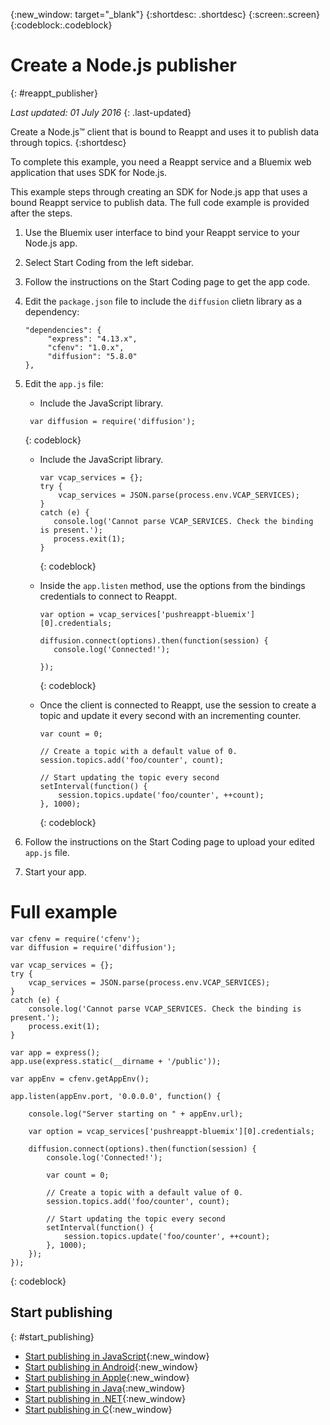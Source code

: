 {:new_window: target="_blank"}
{:shortdesc: .shortdesc}
{:screen:.screen}
{:codeblock:.codeblock}


# Create a Node.js publisher
{: #reappt_publisher}

*Last updated: 01 July 2016*
{: .last-updated}


Create a Node.js™ client that is bound to Reappt and uses it to publish data through topics.
{:shortdesc}


To complete this example, you need a Reappt service and a Bluemix web application that uses SDK for Node.js.  


This example steps through creating an SDK for Node.js app that uses a bound Reappt service to publish data. The full code example is provided after the steps.


1. Use the Bluemix user interface to bind your Reappt service to your Node.js app.

2. Select Start Coding from the left sidebar.

3. Follow the instructions on the Start Coding page to get the app code.

4. Edit the `package.json` file to include the `diffusion` clietn library as a dependency:
   ```
   "dependencies": {
        "express": "4.13.x",
        "cfenv": "1.0.x",
        "diffusion": "5.8.0"
   },
   ```

5. Edit the `app.js` file:
   *  Include the JavaScript library.
     
     ```
      var diffusion = require('diffusion');
      ```
      {: codeblock}
   *  Include the JavaScript library.

      ```
      var vcap_services = {};
      try {
          vcap_services = JSON.parse(process.env.VCAP_SERVICES);
      }
      catch (e) {
	     console.log('Cannot parse VCAP_SERVICES. Check the binding is present.');
	     process.exit(1);
      }
      ```
      {: codeblock}
   *  Inside the `app.listen` method, use the options from the bindings credentials to connect to Reappt.
 
      ```
      var option = vcap_services['pushreappt-bluemix'][0].credentials;

      diffusion.connect(options).then(function(session) {
         console.log('Connected!');

      });
      ```  
      {: codeblock}    
   *  Once the client is connected to Reappt, use the session to create a topic and update it every second with an incrementing counter.
      ```
      var count = 0;
        
      // Create a topic with a default value of 0. 
      session.topics.add('foo/counter', count);
  
      // Start updating the topic every second
      setInterval(function() {
          session.topics.update('foo/counter', ++count);
      }, 1000);
      ```
      {: codeblock}
5. Follow the instructions on the Start Coding page to upload your edited `app.js` file.

6. Start your app.



# Full example 

```
var cfenv = require('cfenv');
var diffusion = require('diffusion');

var vcap_services = {};
try {
	vcap_services = JSON.parse(process.env.VCAP_SERVICES);
}
catch (e) {
	console.log('Cannot parse VCAP_SERVICES. Check the binding is present.');
	process.exit(1);
}

var app = express();
app.use(express.static(__dirname + '/public'));

var appEnv = cfenv.getAppEnv();

app.listen(appEnv.port, '0.0.0.0', function() {

    console.log("Server starting on " + appEnv.url);

    var option = vcap_services['pushreappt-bluemix'][0].credentials;

    diffusion.connect(options).then(function(session) {
        console.log('Connected!');

        var count = 0;
        
        // Create a topic with a default value of 0. 
        session.topics.add('foo/counter', count);
  
        // Start updating the topic every second
        setInterval(function() {
            session.topics.update('foo/counter', ++count);
        }, 1000);
    });
});
```
{: codeblock}




## Start publishing
{: #start_publishing}

* [Start publishing in JavaScript](http://developer.reappt.io/docs/manual/html/developerguide/apis/javascript/getting_started_publisher.html){:new_window}
* [Start publishing in Android](http://developer.reappt.io/docs/manual/html/developerguide/apis/android/getting_started_publisher.html){:new_window}
* [Start publishing in Apple](http://developer.reappt.io/docs/manual/html/developerguide/apis/apple/getting_started_publisher.html){:new_window}
* [Start publishing in Java](http://developer.reappt.io/docs/manual/html/developerguide/apis/java/getting_started_publisher.html){:new_window}
* [Start publishing in .NET](http://developer.reappt.io/docs/manual/html/developerguide/apis/dotnet/getting_started_publisher.html){:new_window}
* [Start publishing in C](http://developer.reappt.io/docs/manual/html/developerguide/apis/c/getting_started_publisher.html){:new_window}

 
